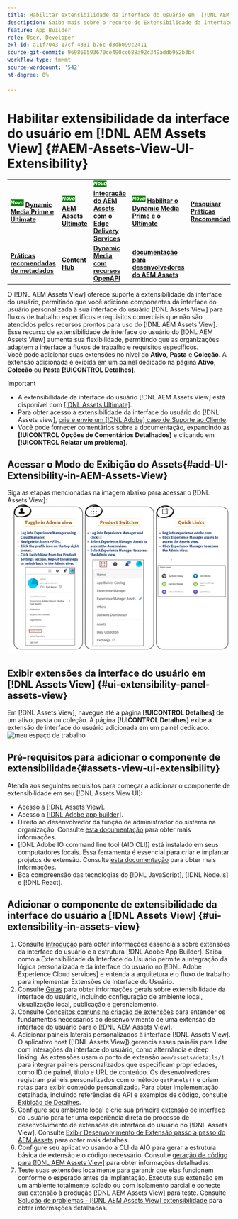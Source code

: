 ```yaml
---
title: Habilitar extensibilidade da interface do usuário em  [!DNL AEM Assets View]
description: Saiba mais sobre o recurso de Extensibilidade da Interface do Usuário do  [!DNL AEM Assets View]. [!DNL AEM Assets View] A interface do usuário permite adicionar componentes de interface do usuário personalizados para atender a necessidades comerciais específicas.
feature: App Builder
role: User, Developer
exl-id: a11f7043-17cf-4331-b76c-d3db099c2411
source-git-commit: 969860593670ce490cc688a92c349addb952b3b4
workflow-type: tm+mt
source-wordcount: '542'
ht-degree: 0%

---
```


# Habilitar extensibilidade da interface do usuário em [!DNL AEM Assets View] {#AEM-Assets-View-UI-Extensibility}

<table>
    <tr>
        <td>
            <sup style= "background-color:#008000; color:#FFFFFF; font-weight:bold"><i>Novo</i></sup> <a href="/help/assets/dynamic-media/dm-prime-ultimate.md"><b>Dynamic Media Prime e Ultimate</b></a>
        </td>
        <td>
            <sup style= "background-color:#008000; color:#FFFFFF; font-weight:bold"><i>Novo</i></sup> <a href="/help/assets/assets-ultimate-overview.md"><b>AEM Assets Ultimate</b></a>
        </td>
        <td>
            <sup style= "background-color:#008000; color:#FFFFFF; font-weight:bold"><i>Nova</i></sup> <a href="/help/assets/integrate-aem-assets-edge-delivery-services.md"><b>integração do AEM Assets com o Edge Delivery Services</b></a>
        </td>
          <td>
            <sup style= "background-color:#008000; color:#FFFFFF; font-weight:bold"><i>Novo</i></sup> <a href="/help/assets/dynamic-media/enable-dynamic-media-prime-and-ultimate.md"><b>Habilitar o Dynamic Media Prime e o Ultimate</b></a>
        </td>
        <td>
            <a href="/help/assets/search-best-practices.md"><b>Pesquisar Práticas Recomendadas</b></a>
        </td>
    </tr>
    <tr>
        <td>
            <a href="/help/assets/metadata-best-practices.md"><b>Práticas recomendadas de metadados</b></a>
        </td>
        <td>
            <a href="/help/assets/product-overview.md"><b>Content Hub</b></a>
        </td>
        <td>
            <a href="/help/assets/dynamic-media-open-apis-overview.md"><b>Dynamic Media com recursos OpenAPI</b></a>
        </td>
        <td>
            <a href="https://developer.adobe.com/experience-cloud/experience-manager-apis/"><b>documentação para desenvolvedores do AEM Assets</b></a>
        </td>
    </tr>
</table>

O [!DNL AEM Assets View] oferece suporte à extensibilidade da interface do usuário, permitindo que você adicione componentes da interface do usuário personalizada à sua interface do usuário [!DNL Assets View] para fluxos de trabalho específicos e requisitos comerciais que não são atendidos pelos recursos prontos para uso do [!DNL AEM Assets View]. Esse recurso de extensibilidade de interface do usuário do [!DNL AEM Assets View] aumenta sua flexibilidade, permitindo que as organizações adaptem a interface a fluxos de trabalho e requisitos específicos.\
Você pode adicionar suas extensões no nível do **Ativo**, **Pasta** e **Coleção**. A extensão adicionada é exibida em um painel dedicado na página **Ativo**, **Coleção** ou **Pasta** **[!UICONTROL Detalhes]**.

>[!IMPORTANT]
>
> * A extensibilidade da interface do usuário [!DNL AEM Assets View] está disponível com [[!DNL Assets Ultimate]](/help/assets/assets-ultimate-overview.md).
> * Para obter acesso à extensibilidade da interface do usuário do [!DNL Assets view], [crie e envie um [!DNL Adobe] caso de Suporte ao Cliente](https://helpx.adobe.com/br/enterprise/using/support-for-experience-cloud.html).
> * Você pode fornecer comentários sobre a documentação, expandindo as **[!UICONTROL Opções de Comentários Detalhados]** e clicando em **[!UICONTROL Relatar um problema]**.

## <a id="1"></a> Acessar o Modo de Exibição do Assets{#add-UI-Extensibility-in-AEM-Assets-View}

Siga as etapas mencionadas na imagem abaixo para acessar o [!DNL Assets View]:
![access-assets-view-ui](/help/assets/assets/access-assets-view.jpg)

## Exibir extensões da interface do usuário em [!DNL Assets View] {#ui-extensibility-panel-assets-view}

Em [!DNL Assets View], navegue até a página **[!UICONTROL Detalhes]** de um ativo, pasta ou coleção. A página **[!UICONTROL Detalhes]** exibe a extensão de interface do usuário adicionada em um painel dedicado.
![meu espaço de trabalho](/help/assets/assets/my-workspace-assets-view3.png)

## Pré-requisitos para adicionar o componente de extensibilidade{#assets-view-ui-extensibility}

Atenda aos seguintes requisitos para começar a adicionar o componente de extensibilidade em seu [!DNL Assets View UI]:

* [Acesso a [!DNL Assets View]](#1).
* Acesso a [[!DNL Adobe app builder]](https://developer.adobe.com/app-builder/docs/overview/).
* Direito ao desenvolvedor da função de administrador do sistema na organização. Consulte [esta documentação](https://developer.adobe.com/uix/docs/guides/get-access/) para obter mais informações.
* [!DNL Adobe IO command line tool (AIO CLI)] está instalado em seus computadores locais. Essa ferramenta é essencial para criar e implantar projetos de extensão. Consulte [esta documentação](https://developer.adobe.com/app-builder/docs/getting_started/#local-environment-set-up) para obter mais informações.
* Boa compreensão das tecnologias do [!DNL JavaScript], [!DNL Node.js] e [!DNL React].

## Adicionar o componente de extensibilidade da interface do usuário a [!DNL Assets View] {#ui-extensibility-in-assets-view}

1. Consulte [Introdução](https://developer.adobe.com/uix/docs/getting-started/) para obter informações essenciais sobre extensões da interface do usuário e a estrutura [!DNL Adobe App Builder]. Saiba como a Extensibilidade da Interface do Usuário permite a integração da lógica personalizada e da interface do usuário no [!DNL Adobe Experience Cloud services] e entenda a arquitetura e o fluxo de trabalho para implementar Extensões de Interface do Usuário.
1. Consulte [Guias](https://developer.adobe.com/uix/docs/guides/) para obter informações gerais sobre extensibilidade da interface do usuário, incluindo configuração de ambiente local, visualização local, publicação e gerenciamento.
1. Consulte [Conceitos comuns na criação de extensões](https://developer.adobe.com/uix/docs/services/aem-assets-view/api/commons/) para entender os fundamentos necessários ao desenvolvimento de uma extensão de interface do usuário para o [!DNL AEM Assets View].
1. Adicionar painéis laterais personalizados à interface [!DNL Assets View]. O aplicativo host ([!DNL Assets View]) gerencia esses painéis para lidar com interações da interface do usuário, como alternância e deep linking. As extensões usam o ponto de extensão `aem/assets/details/1` para integrar painéis personalizados que especificam propriedades, como ID de painel, título e URL de conteúdo. Os desenvolvedores registram painéis personalizados com o método `getPanels()` e criam rotas para exibir conteúdo personalizado. Para obter implementação detalhada, incluindo referências de API e exemplos de código, consulte [Exibição de Detalhes](https://developer.adobe.com/uix/docs/services/aem-assets-view/api/details-view/).
1. Configure seu ambiente local e crie sua primeira extensão de interface do usuário para ter uma experiência direta do processo de desenvolvimento de extensões de interface do usuário no [!DNL Assets View]. Consulte [Exibir Desenvolvimento de Extensão passo a passo do AEM Assets](https://developer.adobe.com/uix/docs/services/aem-assets-view/extension-development/) para obter mais detalhes.
1. Configure seu aplicativo usando a CLI da AIO para gerar a estrutura básica de extensão e o código necessário. Consulte [geração de código para [!DNL AEM Assets View]](https://developer.adobe.com/uix/docs/services/aem-assets-view/code-generation/) para obter informações detalhadas.
1. Teste suas extensões localmente para garantir que elas funcionem conforme o esperado antes da implantação. Execute sua extensão em um ambiente totalmente isolado ou com isolamento parcial e conecte sua extensão à produção [!DNL AEM Assets View] para teste. Consulte [Solução de problemas - [!DNL AEM Assets View] extensibilidade](https://developer.adobe.com/uix/docs/services/aem-assets-view/debug/) para obter informações detalhadas.
